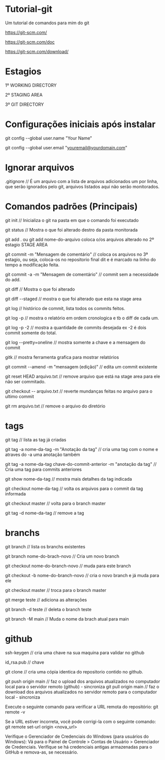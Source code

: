 # Tutorial-git
Um tutorial de comandos para mim do git

https://git-scm.com/

https://git-scm.com/doc

https://git-scm.com/download/


# Estagios
1º WORKING DIRECTORY

2º STAGING AREA

3º GIT DIRECTORY

# Configurações iniciais após instalar


git config --global user.name "Your Name"

git config --global user.email "youremail@yourdomain.com"

# Ignorar arquivos
.gitignore // É um arquivo com a lista de arquivos adicionados um por linha, que serão ignorados pelo git, arquivos listados aqui não serão monitorados.



# Comandos padrões (Principais)

git init  // Inicializa o git na pasta em que o comando foi executado

git status // Mostra o que foi alterado destro da pasta monitorada

git add . ou git add nome-do-arquivo coloca o/os arquivos alterado no 2º estagio STAGE AREA

git commit -m "Mensagem de comentário"  // coloca os arquivos no 3ª estagio, ou seja, coloca-os no repositorio final dit e é marcado na linho do tempo a modificação feita. 

git commit -a -m "Mensagem de comentário" // commit sem a necessidade do add.

git diff  // Mostra o que foi alterado

git diff --staged  // mostra o que foi alterado que esta na stage area

git log // histórico de commit, lista todos os commits feitos.



git log -p // mostra o relatório em ordem cronologica e tb o diff de cada um.

git log -p -2 // mostra a quantidade de commits desejada ex -2 é dois commit somente do total.

git log --pretty=oneline // mostra somente a chave e a mensagem do commit

gitk // mostra ferramenta grafica para mostrar relatórios

git commit --amend -m "mensagem (edição)" // edita um commit existente

git reset HEAD arquivo.txt // remove arquivo que está na stage area para ele não ser commitado.

git checkout -- arquivo.txt // reverte mundanças feitas no arquivo para o ultimo commit

git rm arquivo.txt // remove o arquivo do diretório


# tags

git tag // lista as tag já criadas

git tag -a nome-da-tag  -m "Anotação da tag" // cria uma tag com o nome e atraves do -a uma anotação também

git tag -a nome-da-tag chave-do-commit-anterior -m "anotação da tag" // Cria uma tag para commits anteriores

git show nome-da-tag // mostra mais detalhes da tag indicada

git checkout nome-da-tag // volta os arquivos para o commit da tag informada

git checkout master // volta para o branch master

git tag -d nome-da-tag  // remove a tag

# branchs
git branch // lista os branchs existentes

git branch nome-do-brach-novo // Cria um novo branch

git checkout nome-do-branch-novo // muda para este branch

git checkout -b nome-do-branch-novo // cria o novo branch e já muda para ele

git checkout master // troca para o branch master

git merge teste // adiciona as alterações

git branch -d teste // deleta o branch teste

git branch -M main // Muda o nome da brach atual para main

# github

ssh-keygen // cria uma chave na sua maquina para validar no github

id_rsa.pub // chave

git clone // cria uma cópia identica do repositorio contido no github.

git push origin main // faz o upload dos arquivos atualizados no computador local para o servidor remoto (github) - sincroniza
git pull origin main // faz o download dos arquivos atualizados no servidor remoto para o computador local -  sincroniza

Execute o seguinte comando para verificar a URL remota do repositório:
git remote -v

Se a URL estiver incorreta, você pode corrigi-la com o seguinte comando:
git remote set-url origin <nova_url>


Verifique o Gerenciador de Credenciais do Windows (para usuários do Windows):
Vá para o Painel de Controle > Contas de Usuário > Gerenciador de Credenciais.
Verifique se há credenciais antigas armazenadas para o GitHub e remova-as, se necessário.



































